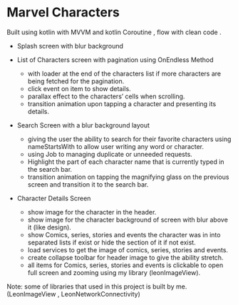 # Marvel Characters

Built using kotlin with MVVM and kotlin Coroutine , flow with clean code .

- Splash screen with blur background
- List of Characters screen with pagination using OnEndless Method
    * with loader at the end of the characters list if more characters are being fetched for the pagination.
    * click event on item to show details.
    * parallax effect to the characters’ cells when scrolling.
    * transition animation upon tapping a character and presenting its details.
    
- Search Screen with a blur background layout 
    * giving the user the ability to search for their favorite characters using nameStartsWith to allow user writing any word or character.
    * using Job to managing duplicate or unneeded requests.
    * Highlight the part of each character name that is currently typed in the search bar.
    * transition animation on tapping the magnifying glass on the previous screen and transition it to the search bar.

- Character Details Screen 
    * show image for the character in the header.
    * show image for the character background of screen with blur above it (like design).
    * show Comics, series, stories and events the character was in into separated lists
      if exist or hide the section of it if not exist.
    * load services to get the image of comics, series, stories and events.
    * create collapse toolbar for header image to give the ability stretch.
    * all items for Comics, series, stories and events is clickable to open full screen and zooming 
      using my library (leonImageView).
      
Note: some of libraries that used in this project is built by me.(LeonImageView , LeonNetworkConnectivity)